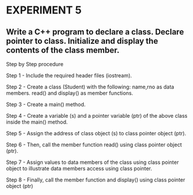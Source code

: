 # EXPERIMENT 5
## Write a C++ program to declare a class. Declare pointer to class. Initialize and display the contents of the class member. 
Step by Step procedure

Step 1 - Include the required header files (iostream).

Step 2 - Create a class (Student) with the following: name,rno as data members. read() and display() as member functions.

Step 3 - Create a main() method.

Step 4 - Create a variable (s) and a pointer variable (ptr) of the above class inside the main() method.

Step 5 - Assign the address of class object (s) to class pointer object (ptr).

Step 6 - Then, call the member function read() using class pointer object (ptr).

Step 7 - Assign values to data members of the class using class pointer object to illustrate data members access using class pointer.

Step 8 - Finally, call the member function and display() using class pointer object (ptr)
